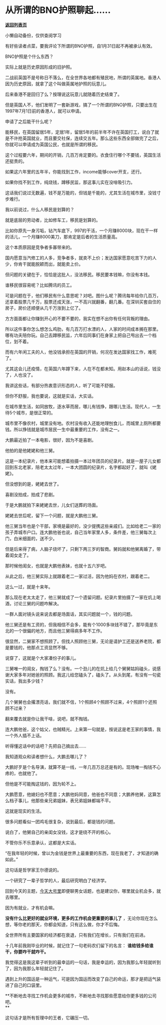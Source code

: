 # 从所谓的BNO护照聊起......

[**返回列表页**](/gzh/记忆承载3)

小懒自动备份，仅供查阅学习

有好些读者点菜，要我评论下所谓的BNO护照，自1月31日起不再被承认有效。  

  

BNO护照是个什么东西？  

  

实际上就是历史原因形成的旧护照。

  

二战前英国不是号称日不落么，在全世界各地都有殖民地，所谓的英属地。香港人因为历史原因，就拿了这个叫做英属地护照的玩意儿。

  

后来香港不是回归了么？按理说这玩意儿就随着历史结束了。  

  

但是英国人不，他们发明了一套新游戏，搞了一个所谓的BNO护照，只要出生在1997年7月1日前的香港人，就可以申请。

  

申请了之后能干什么呢？  

  

能移民，在英国留居5年，定居1年，留居5年的前半年不许在英国打工，说白了就是不许抢英国就业，而且要交社保，连续交五年。那么这些东西全部做完了之后，你就可以申请成为英国公民，也就是所谓的移民。

  

这个过程要六年，期间的开销，几百万肯定要的。衣食住行哪个不要钱，英国生活还挺贵的。  

  

如果这六年里的五年半，你能找到工作，income能够cover开支，还行。  

  

如果你找不到工作，纯烧钱，蹲移民监，那这事儿实在没啥吸引力。

  

这话我们说过无数遍，钱不是万能的，但钱是千能的，尤其生活在城市里，没钱寸步难行。  

  

我以前说过，什么人移民是划算的？  

  

就是底层的劳动者，比如修车工，移民是划算的。

  

比如你原先一身污垢，钻汽车底下，997的干活，一个月赚8000块，现在干一样的活儿，一个月赚8000美刀，那肯定是后者的生活质量高。  

  

这个本质原因是竞争者多寡带来的。  

  

国内愿意当汽修工的人多，竞争者多，就卖不上价；发达国家愿意吃苦下力的人少，你肯干就能脱颖而出，就能卖上价。

  

但问题的关键在于，恰恰是这批人，没法移民。移民要本钱嘛，你没有本钱。  

  

谁移民很容易呢？比如腾讯的员工。

  

可是问题在于，他们移民有什么意思呢？对吧。图什么呢？腾讯每年给你几百万，还拿着股票几千万，股票还成天涨，一不高兴就翻番，翻几番。在深圳买套自住的房子，房价还顺便从几千万涨到上亿了。

  

方方面面都让你赚到开心的不要不要的，我实在想不出你有任何背叛的理由。

  

所以这件事你怎么想怎么鸡肋，有几百万打水漂的人，人家的时间成本搁在那里。哪有功夫陪你玩。自己去蹲移民监，六年后同事们在身家上把自己甩出去一个档位，划不着。  

  

而有六年闲工夫的人，他没钱承担在英国的开销，何况在发达国家找工作，难死了。  

  

尤其这会儿还疫情，在英国六年蹲下来，人在不在都未知。用赵本山的话说，钱没了，人也没了。  

  

我讲这些话，有部分热衷意识形态的人，听了可能不舒服。  

  

但你不舒服，我也要说，这就是实话，大实话。  

  

在城市里生活，如同放牧，逐水草而居，哪儿有钱挣，跟哪儿生活。现代人，一生待5个城市，是很正常的。

  

城市里不像农村，城里没有地。农村没有收入还能地理刨食儿，而城里上厕所都要钱。所以挣钱就是城市居民一生中最重要的工作，没有之一。

  

大鹏最近拍了一本电影，很好，因为不是喜剧。  

  

他拍的是他姥姥和他三舅。

  

这是一本纪录片，他本来可能想着拍摄一本过年团员的纪录片。就是一屋子儿女都回到东北老家，陪老太太过年，一本大团圆的纪录片，名字都起好了，就叫《姥姥》。  

  

但没想到的是，姥姥去世了。

  

喜剧没拍成，拍成了悲剧。  

  

于是大鹏就拍下来姥姥去世，儿女们送葬的场面。  

  

姥姥去世后呢，留下一个问题，就是大鹏他三舅。  

  

他三舅当年也是个干部，家境是最好的，没少提携这些亲戚们。比如给老二一家的孩子弄城市户口。连大鹏他爸也说，自己当年家里人多，条件差，他三舅每次上门，白米细面的，送不少。  

  

但是后来得了病，人脑子烧坏了，只剩下两三岁的智商。舅妈就和他舅离婚了，带着闺女走了。  

  

那时候他闺女，也就是大鹏他表妹，也就十五六岁吧。  

  

从此之后，他三舅实际上就跟着老二一家过活，因为他妈在农村，跟着老二。  

  

这么一过，就是十来年。  

  

那么现在老太太走了，他三舅就成了一个遗留问题。纪录片里拍摄了一家在炕上喝酒，讨论三舅的问题咋解决。  

  

一群人面对镜头说来说去都是场面话，其实问题就一个，钱的问题。  

  

他三舅还是有工资的，但我相信不会多，能有个1000多块钱不错了，那毕竟是东北的一个很偏的地方，而且他三舅得病多年不工作。  

  

很显然，二舅家不想照顾了。但找人照顾他三舅，无论是请护工还是送养老院，都是要钱的，他那点工资显然不够。  

  

说穿了，这就是个大家凑份子的事儿。

  

三舅唯一的闺女，掏钱了么？没有。一个劲儿的在炕上给几个舅舅姑妈磕头，说感谢大家多年对她爸的照顾。我这儿给您磕头了，磕头了。从头到尾，有没有一句瓷实话，我出多少钱？  

  

没有。

  

几个舅舅也会撂漂亮话，我们就不信，1个照顾4个照顾不过来，4个照顾1个还照顾不过来？  

  

翻来覆去就是你让我干啥，说吧，就不掏钱。

  

连大鹏他爸，这个姑父，也贼精光。上来第一句就是，按说这是老王家的事情，我一个外人插不上话。  

  

听得懂这话中的话吧？先把自己摘出去......  

  

我知道观众和读者想什么，大鹏去哪儿了？

  

大鹏好歹是个名导演，就算不是一线，一年几百万总还是有的。现场唯一掏钱不心疼的，也就他了。

  

但他是不可能掏这钱的，因为轮不上。

  

大鹏愿意，他媳妇也不愿意；大鹏他妈同意，他爸也不同意；大鹏养他舅，这算怎么档子事儿，他那些亲兄弟姐妹，表兄弟姐妹都端不平。

  

这就是现实的生活。  

  

很多问题看似一团鸡毛很复杂，说到最后，都是钱的问题。  

  

说白了，他舅自己的亲闺女没钱，这才是绕不开的核心。

  

不管你乐不乐意承认，这都是大实话。  

  

“在我年轻的时候，曾以为金钱是世界上最重要的东西，现在我老了，才知道的确如此。”

  

这句话是哲学家王尔德说的。

  

一个研究了一辈子哲学的人，最后研究明白了经济学。  

  

回到今天的主题，[今天大号里](http://mp.weixin.qq.com/s?__biz=MzU0MjYwNDU2Mw==&mid=2247496257&idx=1&sn=784163644f9f6faa8c988ead7eae823f&chksm=fb1a9e3dcc6d172b100c856045ea1f0ad2e881273da13d7ba2728de38df3a98e3e298f83a1cf&scene=21#wechat_redirect)即便聊男女话题，也是建议你，哪里就业机会多，就去哪里。

  

因为有就业，才有机会嘛。

  

 **没有什么比更好的就业环境，更多的工作机会更重要的事儿了** ，无论你现在怎么想，等你老的那天，你都会知道，只有这么做，你才不后悔。  

  

全世界所有主要国家的经济都在衰退，只有我们在增长，只有我们在前进。  

  

十几年前我刚毕业的时候，就记住了一句老码农们留下的名言： **谁给钱多给谁干，你要咋干就咋干。**

  

我觉得这是我这辈子听到的最幸运的一句话，我是幸运的，因为我那么年轻就听到了，因为我那么年轻就记住了。  

  

遇到上升的国运是一种运气，可是因为国运而改变了自己的命运，那才是把运气装进了自己的口袋里。  

  

 **不断地去寻找工作机会更多的城市，不断地去寻找那些愿意给你更多钱的公司吧。  
**

  

这句话才是所有哲理中的王者，它碾压一切。

